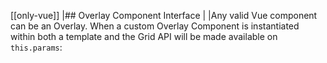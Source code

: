 [[only-vue]]
|## Overlay Component Interface
|
|Any valid Vue component can be an Overlay. When a custom Overlay Component is instantiated within both a template and the Grid API will be made available on `this.params`:
